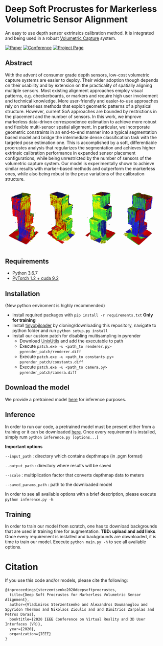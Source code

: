 # Deep Soft Procrustes for Markerless Volumetric Sensor Alignment
An easy to use depth sensor extrinsics calibration method. It is integrated and being used in a robust [Volumetric Capture](https://vcl3d.github.io/VolumetricCapture/) system.

<!--
| [Project Page](https://vcl3d.github.io/StructureNet/) | [Paper](https://arxiv.org/pdf/2003.10176.pdf) | ~~[Supplementary Material]~~ |
|:-----:|:------:|:------:|
-->
[![Paper](http://img.shields.io/badge/paper-arxiv.2003.10176-critical.svg?style=plastic)](https://arxiv.org/pdf/2003.10176.pdf)
[![Conference](http://img.shields.io/badge/IEEEVR-2020-blue.svg?style=plastic)](http://ieeevr.org/2020/)
[![Project Page](http://img.shields.io/badge/Project-Page-blueviolet.svg?style=plastic)](https://vcl3d.github.io/StructureNet/)

## Abstract

With the advent of consumer grade depth sensors, low-cost volumetric capture systems are easier to deploy. Their wider adoption though depends on their usability and by extension on the practicality of spatially aligning multiple sensors. Most existing alignment approaches employ visual patterns, e.g. checkerboards, or markers and require high user involvement and technical knowledge. More user-friendly and easier-to-use approaches rely on markerless methods that exploit geometric patterns of a physical structure. However, current SoA approaches are bounded by restrictions in the placement and the number of sensors. In this work, we improve markerless data-driven correspondence estimation to achieve more robust and flexible multi-sensor spatial alignment. In particular, we incorporate geometric constraints in an end-to-end manner into a typical segmentation based model and bridge the intermediate dense classification task with the targeted pose estimation one. This is accomplished by a soft, differentiable procrustes analysis that regularizes the segmentation and achieves higher extrinsic calibration performance in expanded sensor placement configurations, while being unrestricted by the number of sensors of the volumetric capture system. Our model is experimentally shown to achieve similar results with marker-based methods and outperform the markerless ones, while also being robust to the pose variations of the calibration structure.

<img src="data/snapshot00.png" width="24%"> <img src="data/snapshot01.png" width="24%"> <img src="data/snapshot02.png" width="24%"> <img src="data/snapshot03.png" width="24%">

## Requirements
- Python 3.6.7
- [PyTorch 1.2 + cuda 9.2](https://pytorch.org/get-started/previous-versions/#v120)

## Installation
(New python enviroment is highly recommended)
- Install required packages with `pip install -r requirements.txt`
**Only for training**
- Install [tinyobjloader](https://github.com/tinyobjloader/tinyobjloader) by cloning/downloading this repository, navigate to python folder and run `python setup.py install`
- Install our custom patch for disabling multisampling in pyrender
  - Download [UnixUtils](https://sourceforge.net/projects/unxutils/files/latest/download) and add the executable to path
  - Execute `patch.exe -u <path_to renderer.py>  pyrender_patch/renderer.diff`
  - Execute `patch.exe -u <path_to constants.py>  pyrender_patch/constants.diff`
  - Execute `patch.exe -u <path_to camera.py>  pyrender_patch/camera.diff`

## Download the model
We provide a pretrained model [here](https://drive.google.com/open?id=1JRQ6VQoPyQSPx3te3LX3MHIRwSYI1_fJ) for inference purposes.

## Inference
In order to run our code, a pretrained model must be present either from a training or it can be downloaded [here](#download-the-model).
Once every requirement is installed, simply rum `python inference.py [options...]`

**Important options**

`--input_path` : directory which contains depthmaps (in .pgm format)

`--output_path` : directory where results will be saved

`--scale` : multiplication factor that converts depthmap data to meters

`--saved_params_path` : path to the downloaded model

In order to see all available options with a brief description, please execute `python inference.py -h`

## Training
In order to train our model from scratch, one has to download backgrounds that are used in training time for augmentation.
**TBD: upload and add links**.
Once every requirement is installed and backgrounds are downloaded, it is time to train our model.
Execute `python main.py -h` to see all available options.

# Citation
If you use this code and/or models, please cite the following:
```
@inproceedings{sterzentsenko2020deepsoftprocrustes,
  title={Deep Soft Procrustes for Markerless Volumetric Sensor Alignment},
  author={Vladimiros Sterzentsenko and Alexandros Doumanoglou and Spyridon Thermos and Nikolaos Zioulis and and Dimitrios Zarpalas and Petros Daras},
  booktitle={2020 IEEE Conference on Virtual Reality and 3D User Interfaces (VR)},
  year={2020},
  organization={IEEE}
}
```
